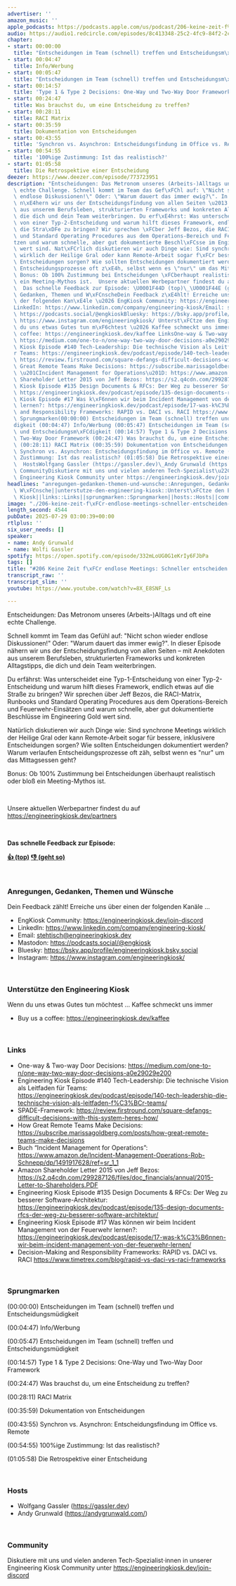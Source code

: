```yaml
---
advertiser: ''
amazon_music: ''
apple_podcasts: https://podcasts.apple.com/us/podcast/206-keine-zeit-f%C3%BCr-endlose-meetings-schneller-entscheiden/id1603082924?i=1000719583687&uo=4
audio: https://audio1.redcircle.com/episodes/8c413348-25c2-4fc9-84f2-2c5654f27e25/stream.mp3
chapter:
- start: 00:00:00
  title: "Entscheidungen im Team (schnell) treffen und Entscheidungsm\xFCdigkeit"
- start: 00:04:47
  title: Info/Werbung
- start: 00:05:47
  title: "Entscheidungen im Team (schnell) treffen und Entscheidungsm\xFCdigkeit"
- start: 00:14:57
  title: 'Type 1 & Type 2 Decisions: One-Way und Two-Way Door Framework'
- start: 00:24:47
  title: Was brauchst du, um eine Entscheidung zu treffen?
- start: 00:28:11
  title: RACI Matrix
- start: 00:35:59
  title: Dokumentation von Entscheidungen
- start: 00:43:55
  title: 'Synchron vs. Asynchron: Entscheidungsfindung im Office vs. Remote'
- start: 00:54:55
  title: '100%ige Zustimmung: Ist das realistisch?'
- start: 01:05:58
  title: Die Retrospektive einer Entscheidung
deezer: https://www.deezer.com/episode/773723951
description: "Entscheidungen: Das Metronom unseres (Arbeits-)Alltags und oft eine\
  \ echte Challenge. Schnell kommt im Team das Gef\xFChl auf: \"Nicht schon wieder\
  \ endlose Diskussionen!\" Oder: \"Warum dauert das immer ewig?\". In dieser Episode\
  \ n\xE4hern wir uns der Entscheidungsfindung von allen Seiten \u2013 mit Anekdoten\
  \ aus unserem Berufsleben, strukturierten Frameworks und konkreten Alltagstipps,\
  \ die dich und dein Team weiterbringen. Du erf\xE4hrst: Was unterscheidet eine Typ-1-Entscheidung\
  \ von einer Typ-2-Entscheidung und warum hilft dieses Framework, endlich etwas auf\
  \ die Stra\xDFe zu bringen? Wir sprechen \xFCber Jeff Bezos, die RACI-Matrix, Runbooks\
  \ und Standard Operating Procedures aus dem Operations-Bereich und Feuerwehr-Eins\xE4\
  tzen und warum schnelle, aber gut dokumentierte Beschl\xFCsse im Engineering Gold\
  \ wert sind. Nat\xFCrlich diskutieren wir auch Dinge wie: Sind synchrone Meetings\
  \ wirklich der Heilige Gral oder kann Remote-Arbeit sogar f\xFCr bessere, inklusivere\
  \ Entscheidungen sorgen? Wie sollten Entscheidungen dokumentiert werden? Warum verlaufen\
  \ Entscheidungsprozesse oft z\xE4h, selbst wenn es \"nur\" um das Mittagsessen geht?\
  \ Bonus: Ob 100% Zustimmung bei Entscheidungen \xFCberhaupt realistisch oder blo\xDF\
  \ ein Meeting-Mythos ist.  Unsere aktuellen Werbepartner findest du auf https://engineeringkiosk.dev/partners\
  \  Das schnelle Feedback zur Episode: \U0001F44D (top)\_\U0001F44E (geht so)  Anregungen,\
  \ Gedanken, Themen und W\xFCnscheDein Feedback z\xE4hlt! Erreiche uns \xFCber einen\
  \ der folgenden Kan\xE4le \u2026 EngKiosk Community: https://engineeringkiosk.dev/join-discord\_\
  LinkedIn: https://www.linkedin.com/company/engineering-kiosk/Email: stehtisch@engineeringkiosk.devMastodon:\
  \ https://podcasts.social/@engkioskBluesky: https://bsky.app/profile/engineeringkiosk.bsky.socialInstagram:\
  \ https://www.instagram.com/engineeringkiosk/ Unterst\xFCtze den Engineering KioskWenn\
  \ du uns etwas Gutes tun m\xF6chtest \u2026 Kaffee schmeckt uns immer\_ Buy us a\
  \ coffee: https://engineeringkiosk.dev/kaffee LinksOne-way & Two-way Door Decisions:\
  \ https://medium.com/one-to-n/one-way-two-way-door-decisions-a0e29029e200Engineering\
  \ Kiosk Episode #140 Tech-Leadership: Die technische Vision als Leitfaden f\xFC\
  r Teams: https://engineeringkiosk.dev/podcast/episode/140-tech-leadership-die-technische-vision-als-leitfaden-f%C3%BCr-teams/SPADE-Framework:\
  \ https://review.firstround.com/square-defangs-difficult-decisions-with-this-system-heres-how/How\
  \ Great Remote Teams Make Decisions: https://subscribe.marissagoldberg.com/posts/how-great-remote-teams-make-decisionsBuch\
  \ \u201CIncident Management for Operations\u201D: https://www.amazon.de/Incident-Management-Operations-Rob-Schnepp/dp/1491917628/ref=sr_1_1Amazon\
  \ Shareholder Letter 2015 von Jeff Bezos: https://s2.q4cdn.com/299287126/files/doc_financials/annual/2015-Letter-to-Shareholders.PDFEngineering\
  \ Kiosk Episode #135 Design Documents & RFCs: Der Weg zu besserer Software-Architektur:\
  \ https://engineeringkiosk.dev/podcast/episode/135-design-documents-rfcs-der-weg-zu-besserer-software-architektur/Engineering\
  \ Kiosk Episode #17 Was k\xF6nnen wir beim Incident Management von der Feuerwehr\
  \ lernen?: https://engineeringkiosk.dev/podcast/episode/17-was-k%C3%B6nnen-wir-beim-incident-management-von-der-feuerwehr-lernen/Decision-Making\
  \ and Responsibility Frameworks: RAPID vs. DACI vs. RACI https://www.timetrex.com/blog/rapid-vs-daci-vs-raci-frameworks\_\
  \ Sprungmarken(00:00:00) Entscheidungen im Team (schnell) treffen und Entscheidungsm\xFC\
  digkeit (00:04:47) Info/Werbung (00:05:47) Entscheidungen im Team (schnell) treffen\
  \ und Entscheidungsm\xFCdigkeit (00:14:57) Type 1 & Type 2 Decisions: One-Way und\
  \ Two-Way Door Framework (00:24:47) Was brauchst du, um eine Entscheidung zu treffen?\
  \ (00:28:11) RACI Matrix (00:35:59) Dokumentation von Entscheidungen (00:43:55)\
  \ Synchron vs. Asynchron: Entscheidungsfindung im Office vs. Remote (00:54:55) 100%ige\
  \ Zustimmung: Ist das realistisch? (01:05:58) Die Retrospektive einer Entscheidung\
  \  HostsWolfgang Gassler (https://gassler.dev)\_Andy Grunwald (https://andygrunwald.com/)\
  \ CommunityDiskutiere mit uns und vielen anderen Tech-Spezialist\u22C5innen in unserer\
  \ Engineering Kiosk Community unter https://engineeringkiosk.dev/join-discord"
headlines: "anregungen-gedanken-themen-und-wunsche::Anregungen, Gedanken, Themen und\
  \ W\xFCnsche||unterstutze-den-engineering-kiosk::Unterst\xFCtze den Engineering\
  \ Kiosk||links::Links||sprungmarken::Sprungmarken||hosts::Hosts||community::Community"
image: "./206-keine-zeit-f\xFCr-endlose-meetings-schneller-entscheiden-im-team.jpg"
length_second: 4544
pubDate: 2025-07-29 03:00:39+00:00
rtlplus: ''
six_user_needs: []
speaker:
- name: Andy Grunwald
- name: Wolfi Gassler
spotify: https://open.spotify.com/episode/332mLoUG0G1eKrIy6FJbPa
tags: []
title: "#206 Keine Zeit f\xFCr endlose Meetings: Schneller entscheiden im Team"
transcript_raw: ''
transcript_slim: ''
youtube: https://www.youtube.com/watch?v=8X_E8SNF_Ls

---
```

<p>Entscheidungen: Das Metronom unseres (Arbeits-)Alltags und oft eine echte Challenge.</p><p>Schnell kommt im Team das Gefühl auf: &#34;Nicht schon wieder endlose Diskussionen!&#34; Oder: &#34;Warum dauert das immer ewig?&#34;. In dieser Episode nähern wir uns der Entscheidungsfindung von allen Seiten – mit Anekdoten aus unserem Berufsleben, strukturierten Frameworks und konkreten Alltagstipps, die dich und dein Team weiterbringen.</p><p>Du erfährst: Was unterscheidet eine Typ-1-Entscheidung von einer Typ-2-Entscheidung und warum hilft dieses Framework, endlich etwas auf die Straße zu bringen? Wir sprechen über Jeff Bezos, die RACI-Matrix, Runbooks und Standard Operating Procedures aus dem Operations-Bereich und Feuerwehr-Einsätzen und warum schnelle, aber gut dokumentierte Beschlüsse im Engineering Gold wert sind.</p><p>Natürlich diskutieren wir auch Dinge wie: Sind synchrone Meetings wirklich der Heilige Gral oder kann Remote-Arbeit sogar für bessere, inklusivere Entscheidungen sorgen? Wie sollten Entscheidungen dokumentiert werden? Warum verlaufen Entscheidungsprozesse oft zäh, selbst wenn es &#34;nur&#34; um das Mittagsessen geht?</p><p>Bonus: Ob 100% Zustimmung bei Entscheidungen überhaupt realistisch oder bloß ein Meeting-Mythos ist.</p><p><br></p><p>Unsere aktuellen Werbepartner findest du auf <a href="https://engineeringkiosk.dev/partners">https://engineeringkiosk.dev/partners</a></p><p><br></p><p><strong>Das schnelle Feedback zur Episode:</strong></p><p><a href="https://api.openpodcast.dev/feedback/206/upvote" rel="nofollow"><strong>👍 (top)</strong></a><strong> </strong><a href="https://api.openpodcast.dev/feedback/206/downvote" rel="nofollow"><strong>👎 (geht so)</strong></a></p><p><br></p><h3 id="anregungen-gedanken-themen-und-wunsche">Anregungen, Gedanken, Themen und Wünsche</h3><p>Dein Feedback zählt! Erreiche uns über einen der folgenden Kanäle …</p><ul><li>EngKiosk Community: <a href="https://engineeringkiosk.dev/join-discord">https://engineeringkiosk.dev/join-discord</a> </li><li>LinkedIn: <a href="https://www.linkedin.com/company/engineering-kiosk/" rel="nofollow">https://www.linkedin.com/company/engineering-kiosk/</a></li><li>Email: <a href="mailto:stehtisch@engineeringkiosk.dev" rel="nofollow">stehtisch@engineeringkiosk.dev</a></li><li>Mastodon: <a href="https://podcasts.social/@engkiosk" rel="nofollow">https://podcasts.social/@engkiosk</a></li><li>Bluesky: <a href="https://bsky.app/profile/engineeringkiosk.bsky.social" rel="nofollow">https://bsky.app/profile/engineeringkiosk.bsky.social</a></li><li>Instagram: <a href="https://www.instagram.com/engineeringkiosk/" rel="nofollow">https://www.instagram.com/engineeringkiosk/</a></li></ul><p><br></p><h3 id="unterstutze-den-engineering-kiosk">Unterstütze den Engineering Kiosk</h3><p>Wenn du uns etwas Gutes tun möchtest … Kaffee schmeckt uns immer </p><ul><li>Buy us a coffee: <a href="https://engineeringkiosk.dev/kaffee">https://engineeringkiosk.dev/kaffee</a></li></ul><p><br></p><h3 id="links">Links</h3><ul><li>One-way &amp; Two-way Door Decisions: <a href="https://medium.com/one-to-n/one-way-two-way-door-decisions-a0e29029e200" rel="nofollow">https://medium.com/one-to-n/one-way-two-way-door-decisions-a0e29029e200</a></li><li>Engineering Kiosk Episode #140 Tech-Leadership: Die technische Vision als Leitfaden für Teams: <a href="https://engineeringkiosk.dev/podcast/episode/140-tech-leadership-die-technische-vision-als-leitfaden-f%C3%BCr-teams/">https://engineeringkiosk.dev/podcast/episode/140-tech-leadership-die-technische-vision-als-leitfaden-f%C3%BCr-teams/</a></li><li>SPADE-Framework: <a href="https://review.firstround.com/square-defangs-difficult-decisions-with-this-system-heres-how/" rel="nofollow">https://review.firstround.com/square-defangs-difficult-decisions-with-this-system-heres-how/</a></li><li>How Great Remote Teams Make Decisions: <a href="https://subscribe.marissagoldberg.com/posts/how-great-remote-teams-make-decisions" rel="nofollow">https://subscribe.marissagoldberg.com/posts/how-great-remote-teams-make-decisions</a></li><li>Buch “Incident Management for Operations”: <a href="https://www.amazon.de/Incident-Management-Operations-Rob-Schnepp/dp/1491917628/ref=sr_1_1" rel="nofollow">https://www.amazon.de/Incident-Management-Operations-Rob-Schnepp/dp/1491917628/ref=sr_1_1</a></li><li>Amazon Shareholder Letter 2015 von Jeff Bezos: <a href="https://s2.q4cdn.com/299287126/files/doc_financials/annual/2015-Letter-to-Shareholders.PDF" rel="nofollow">https://s2.q4cdn.com/299287126/files/doc_financials/annual/2015-Letter-to-Shareholders.PDF</a></li><li>Engineering Kiosk Episode #135 Design Documents &amp; RFCs: Der Weg zu besserer Software-Architektur: <a href="https://engineeringkiosk.dev/podcast/episode/135-design-documents-rfcs-der-weg-zu-besserer-software-architektur/">https://engineeringkiosk.dev/podcast/episode/135-design-documents-rfcs-der-weg-zu-besserer-software-architektur/</a></li><li>Engineering Kiosk Episode #17 Was können wir beim Incident Management von der Feuerwehr lernen?: <a href="https://engineeringkiosk.dev/podcast/episode/17-was-k%C3%B6nnen-wir-beim-incident-management-von-der-feuerwehr-lernen/">https://engineeringkiosk.dev/podcast/episode/17-was-k%C3%B6nnen-wir-beim-incident-management-von-der-feuerwehr-lernen/</a></li><li>Decision-Making and Responsibility Frameworks: RAPID vs. DACI vs. RACI <a href="https://www.timetrex.com/blog/rapid-vs-daci-vs-raci-frameworks" rel="nofollow">https://www.timetrex.com/blog/rapid-vs-daci-vs-raci-frameworks</a> </li></ul><p><br></p><h3 id="sprungmarken">Sprungmarken</h3><p>(00:00:00) Entscheidungen im Team (schnell) treffen und Entscheidungsmüdigkeit</p><p>(00:04:47) Info/Werbung</p><p>(00:05:47) Entscheidungen im Team (schnell) treffen und Entscheidungsmüdigkeit</p><p>(00:14:57) Type 1 &amp; Type 2 Decisions: One-Way und Two-Way Door Framework</p><p>(00:24:47) Was brauchst du, um eine Entscheidung zu treffen?</p><p>(00:28:11) RACI Matrix</p><p>(00:35:59) Dokumentation von Entscheidungen</p><p>(00:43:55) Synchron vs. Asynchron: Entscheidungsfindung im Office vs. Remote</p><p>(00:54:55) 100%ige Zustimmung: Ist das realistisch?</p><p>(01:05:58) Die Retrospektive einer Entscheidung</p><p><br></p><h3 id="hosts">Hosts</h3><ul><li>Wolfgang Gassler (<a href="https://gassler.dev" rel="nofollow">https://gassler.dev</a>) </li><li>Andy Grunwald (<a href="https://andygrunwald.com/" rel="nofollow">https://andygrunwald.com/</a>)</li></ul><p><br></p><h3 id="community">Community</h3><p>Diskutiere mit uns und vielen anderen Tech-Spezialist⋅innen in unserer Engineering Kiosk Community unter <a href="https://engineeringkiosk.dev/join-discord">https://engineeringkiosk.dev/join-discord</a></p>